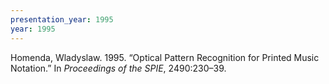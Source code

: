 ```yaml
---
presentation_year: 1995
year: 1995
---
```


Homenda, Wladyslaw. 1995. “Optical Pattern Recognition for Printed Music Notation.” In <i>Proceedings of the SPIE</i>, 2490:230–39.